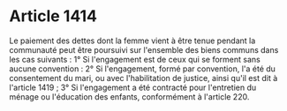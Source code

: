 # Article 1414

Le paiement des dettes dont la femme vient à être tenue pendant la communauté peut être poursuivi sur l'ensemble des biens communs dans les cas suivants :   1° Si l'engagement est de ceux qui se forment sans aucune convention :   2° Si l'engagement, formé par convention, l'a été du consentement du mari, ou avec l'habilitation de justice, ainsi qu'il est dit à l'article 1419 ;   3° Si l'engagement a été contracté pour l'entretien du ménage ou l'éducation des enfants, conformément à l'article 220.